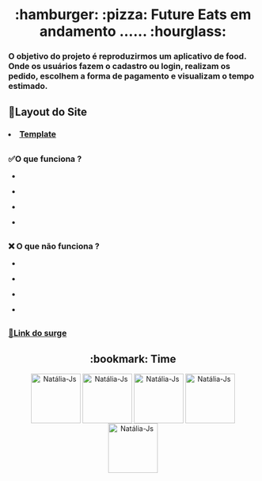 <h1 align="center"> :hamburger: :pizza: Future Eats em andamento ...... :hourglass: </h1>
<h3> O objetivo do projeto é reproduzirmos um aplicativo de food. Onde os usuários fazem o cadastro ou login, realizam os pedido, escolhem a forma de pagamento
e visualizam o tempo estimado.</h3>

##

## :pushpin:Layout do Site
### <li><a href="https://scene.zeplin.io/project/5dcc566ddc1332bf7fb4f450">Template</a></li>

##

 ### :white_check_mark:O que funciona ?
 <ul><li></li></ul>
 <ul><li></li></ul>
 <ul><li></li></ul>
 <ul><li></li></ul>
 
 ##
 
 ### :x: O que não funciona ?
 <ul><li></li></ul>
 <ul><li></li></ul>
 <ul><li></li></ul>
 <ul><li></li></ul>
 
 ##
 
 ### <a href=""> :rocket:Link do surge</a>
 
 ##
 
 <h2 align="center"> :bookmark: Time </h2>
<div align="center">
   <a href="https://github.com/nataliaheloisa" target="_blank"><img align="center" alt="Natália-Js" height="100" width="100" src="https://avatars.githubusercontent.com/u/97248742?s=400&u=1008a7653038be16f1e46013ddd219e537cdfe10&v=4"></a>
 <a href="https://github.com/natalliaamorim" target="_blank"><img align="center" alt="Natália-Js" height="100" width="100" src="https://avatars.githubusercontent.com/u/70102953?v=4"></a>
 <a href="https://github.com/Leandroapolinario" target="_blank"><img align="center" alt="Natália-Js" height="100" width="100" src="https://avatars.githubusercontent.com/u/97578213?v=4"></a>
 <a href="https://github.com/FabricioMSilva" target="_blank"><img align="center" alt="Natália-Js" height="100" width="100" src="https://avatars.githubusercontent.com/u/87395533?v=4"></a>
 <a href="https://github.com/aureliocapingana01" target="_blank"><img align="center" alt="Natália-Js" height="100" width="100" src="https://avatars.githubusercontent.com/u/94324791?v=4"></a>
</div>

